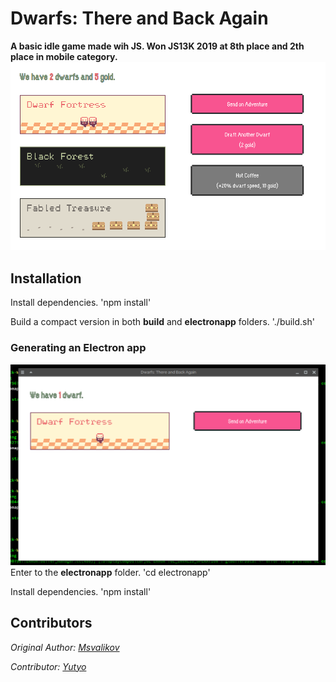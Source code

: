 # Dwarfs: There and Back Again
**A basic idle game made wih JS. Won JS13K 2019 at 8th place and 2th place in mobile category.**
![dwarfs](screenshot.png)

## Installation
Install dependencies.
'npm install'

Build a compact version in both **build** and **electronapp** folders.
'./build.sh'

### Generating an Electron app
![dwarfs](screenshot2.png)
Enter to the **electronapp** folder.
'cd electronapp'

Install dependencies.
'npm install'

## Contributors

*Original Author: [Msvalikov](https://github.com/mvasilkov)*

*Contributor: [Yutyo](https://github.com/yutyo)*
